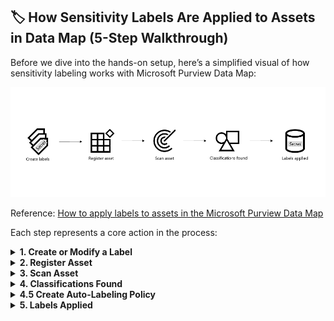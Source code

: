 ## 🏷️ How Sensitivity Labels Are Applied to Assets in Data Map (5-Step Walkthrough)



Before we dive into the hands-on setup, here’s a simplified visual of how sensitivity labeling works with Microsoft Purview Data Map:

![Labeling process diagram](../docs/images/labelling-process-diagram.png)

Reference: [How to apply labels to assets in the Microsoft Purview Data Map](https://learn.microsoft.com/en-us/purview/data-map-sensitivity-labels#how-to-apply-labels-to-assets-in-the-microsoft-purview-data-map) 

Each step represents a core action in the process:

<details>
<summary><strong>1. Create or Modify a Label</strong></summary>

If you already have an existing sensitivity label taxonomy, you can jump right into modifying one. Otherwise, create a new label from scratch using Microsoft Purview’s built-in wizard.

Examples:
- “Confidential – Employees Only”
- “Highly Confidential – Financial”

For labels to work across Azure and Microsoft 365, make sure they are:
- Published via a **Label Policy**

---

### (a) Go to the Sensitivity Labels menu

Open the Microsoft Purview portal → scroll to the **Data Security** section → click on **Information Protection**.

📸 Screenshot: Microsoft Purview homepage → Information Protection section  
![Microsoft Purview portal](../docs/images/1.%20microsoft-purview-portal.png)

📸 Screenshot: Data Security section with Information Protection card  
![Data Security card](../docs/images/2.%20Data%20Security%20Section%20of%20Purview%20Portal.png)

If you don’t see the card, click **View all solutions**.  
If the menu is completely missing, you may not have the right permissions. [Check Microsoft Docs](https://learn.microsoft.com/en-us/microsoft-365/compliance/sensitivity-labels#permissions)

---

### (b) Create or Edit a Sensitivity Label

- To **create** a new label → click **+ Create a label**
- To **edit** an existing one → click the **...** next to the label name and choose **Edit**

📸 Screenshot: "Create label" wizard entry point  
![Create label](../docs/images/3.%20Create%20a%20label%20information%20protection.png)

📸 Screenshot: Context menu with edit option  
![Edit label option](../docs/images/4.%20edit%20label.png)

---

### (c) Define Basic Label Details

Enter:

- **Name** (internal)
- **Display name** (user-facing)
- **Description for users**
- (Optional) Color, priority, or admin notes

📸 Screenshot: Basic label metadata form  
![Label details](../docs/images/5.%20provide%20basic%20details%20of%20label.png)

---

### (d) Set the Scope

Enable **Files & other data assets** to ensure this label applies to Azure and Microsoft Fabric.

📸 Screenshot: Scope selection interface  
![Label scope](../docs/images/6.%20define%20the%20scope%20for%20this%20label%20-%20files%20&%20other%20data%20assets.png)

---

### (e) Configure File-Level Access Controls

Control who can open files with this label. Options include:

- Encryption
- User/group-based permissions
- Expiration dates
- Offline access controls

📸 Screenshot: Access control settings  
![Access control settings](../docs/images/7.%20control%20who%20has%20access%20to%20these%20files.png)

📸 Screenshot: Assigning permissions  
![Assign permissions](../docs/images/8.%20assign%20the%20permissions%20immedialy%20when%20labelling%20the%20assets%20and%20items.png)

---

### (f) Configure Protection for Groups & Sites (Optional)

If you selected **Groups & sites** in your scope, set:

- Privacy: Public or private
- Sharing: Internal vs external user access
- Meeting/Team settings

📸 Screenshot: Groups & Sites settings  
![Groups & sites settings](../docs/images/9.%20Define%20protection%20settings%20for%20groups%20and%20sites%20-%20relevant%20when%20items%20get%20ingested%20into%20an%20excel%20spreadsheet.png)

📸 Screenshot: External user access controls  
![External user access](../docs/images/10.%20external%20user%20access.png)

---

### (g) External Sharing & Conditional Access (Optional)

Use **Microsoft Entra Conditional Access** to control external or unmanaged device access to SharePoint or Teams sites labeled with this label.

📸 Screenshot: Conditional Access configuration  
![Conditional access](../docs/images/11.%20external%20sharing%20and%20conditional%20access%20setting.png)

---

### (h) Review and Save

Summarize all settings before clicking **Save label**.

📸 Screenshot: Final label review screen  
![Review and save label](../docs/images/12.%20reviewing%20your%20settings.png)

---

### 🧠 Quick Tip: Label Priority Matters

If more than one label can apply to an item, the highest-priority label will be enforced.  
Return to the Sensitivity Labels overview and click **Reorder** to adjust priorities.

🔗 [Learn more: Create and publish sensitivity labels](https://learn.microsoft.com/en-us/microsoft-365/compliance/sensitivity-labels)

</details>




</details>

<details>
<summary><strong>2. Register Asset</strong></summary>

Connect your data asset to Microsoft Purview Data Map.

This step involves:
- Registering the **data source** (e.g. the storage account)
- Adding a **scan rule set** to define what Purview should look for

🔗 [Register and scan Azure Blob Storage](https://learn.microsoft.com/en-us/purview/register-blob-storage)
</details>

<details>
<summary><strong>3. Scan Asset</strong></summary>

Trigger a **scan** on the registered asset. Purview will inspect the contents of your `.docx` files in Blob Storage.

The scan uses:
- **Built-in** or **custom classification rules**
- Regex patterns and keyword dictionaries

You can schedule recurring scans or run them ad hoc.

🔗 [Configure and run scans](https://learn.microsoft.com/en-us/purview/create-scan)
</details>

<details>
<summary><strong>4. Classifications Found</strong></summary>

After scanning, Purview identifies **sensitive data types** such as:

- BSNs (Dutch Social Security Numbers)
- IBANs (Bank Account Numbers)
- Passport Numbers

These are visible in the **classification results** tab for each asset.

🔗 [Supported classification types](https://learn.microsoft.com/en-us/purview/data-map-classification-supported-list)

</details>

<details>
<summary><strong>4.5 Create Auto-Labeling Policy</strong></summary>

To ensure that labels are **automatically applied** based on classification results, you must configure an **auto-labeling policy** for your non-Microsoft 365 assets like Azure Blob Storage or Azure SQL.

This step bridges your classification findings with actionable protection.

#### Steps:

1. Open the **Microsoft Purview portal** and go to:  
   `Data Security → Information Protection → Auto-labeling`
2. Select **+ Create auto-labeling policy**
3. Choose **non-Microsoft 365 locations**
4. Define your **scope**:  
   - Apply to **all assets**, or  
   - Select specific containers or storage accounts
5. Choose the **sensitivity label** to apply  
   _(It must be scoped to "Files & other data assets")_
6. Add **classification conditions** to trigger the label  
   _(e.g., IBAN, BSN, passport number)_
7. Review and **publish the policy**

📘 [How to create auto-labeling policy](https://learn.microsoft.com/en-us/purview/data-map-sensitivity-labels-apply#step-3-create-an-auto-labeling-policy)

🧠 **Note:** Labeling will occur during the **next scan** of assets that match this policy.
</details>

<details>
<summary><strong>5. Labels Applied</strong></summary>

Once your **auto-labeling policy** is in place and you re-scan your assets:

- A sensitivity label is applied **as metadata** to the asset (file, blob, or container)
- The label is visible inside the Microsoft Purview portal
- It is also **enforced** and **respected** in downstream tools like **Microsoft Fabric**

This gives you:

- ✅ Consistent classification-to-label enforcement
- 🧾 An audit trail for sensitive data
- 🧩 Integration into analytics, compliance, and access control workflows

📘 [Apply labels in Data Map](https://learn.microsoft.com/en-us/purview/data-map-sensitivity-labels-apply)

</details>

